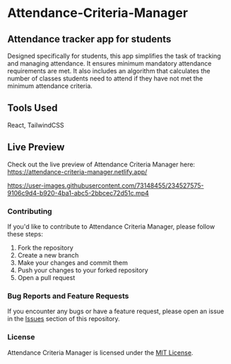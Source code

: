 # Attendance-Criteria-Manager
## Attendance tracker app for students
Designed specifically for students, this app simplifies the task of tracking and managing attendance.
It ensures minimum mandatory attendance requirements are met.
It also includes an algorithm that calculates the number of classes students need to attend if they have not met the minimum attendance criteria.

## Tools Used
React, TailwindCSS

## Live Preview
Check out the live preview of Attendance Criteria Manager here: https://attendance-criteria-manager.netlify.app/



https://user-images.githubusercontent.com/73148455/234527575-9106c9d4-b920-4ba1-abc5-2bbcec72d51c.mp4


### Contributing
If you'd like to contribute to Attendance Criteria Manager, please follow these steps:
1. Fork the repository
2. Create a new branch
3. Make your changes and commit them
4. Push your changes to your forked repository
5. Open a pull request

### Bug Reports and Feature Requests
If you encounter any bugs or have a feature request, please open an issue in the [Issues](https://github.com/sahilyeole/Attendance-Criteria-Manager/issues) section of this repository.

### License
Attendance Criteria Manager is licensed under the [MIT License](https://github.com/sahilyeole/Attendance-Criteria-Manager/blob/master/LICENSE).
